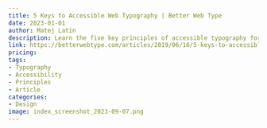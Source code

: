```yaml
---
title: 5 Keys to Accessible Web Typography | Better Web Type
date: 2023-01-01
author: Matej Latin
description: Learn the five key principles of accessible typography for the web, including font size, spacing, contrast, hierarchy, and legibility, to ensure that your web content is accessible to all users, including those with disabilities. 
link: https://betterwebtype.com/articles/2019/06/16/5-keys-to-accessible-web-typography/
pricing: 
tags: 
- Typography
- Accessibility
- Principles
- Article
categories: 
- Design 
image: index_screenshot_2023-09-07.png
---
```

